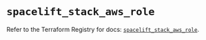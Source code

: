 # `spacelift_stack_aws_role`

Refer to the Terraform Registry for docs: [`spacelift_stack_aws_role`](https://registry.terraform.io/providers/spacelift-io/spacelift/1.27.0/docs/resources/stack_aws_role).
